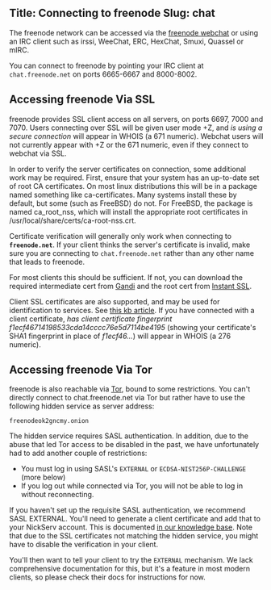 Title: Connecting to freenode
Slug: chat
---
The freenode network can be accessed via the [freenode webchat](//webchat.freenode.net) or using an IRC client such as irssi, WeeChat, ERC, HexChat, Smuxi, Quassel or mIRC.

You can connect to freenode by pointing your IRC client at `chat.freenode.net` on ports 6665-6667 and 8000-8002.

## Accessing freenode Via SSL
freenode provides SSL client access on all servers, on ports 6697, 7000 and 7070. Users connecting over SSL will be given user mode +Z, and _is using a secure
connection_ will appear in WHOIS (a 671 numeric). Webchat users will not currently appear with +Z or the 671 numeric, even if they connect to webchat via SSL.

In order to verify the server certificates on connection, some additional work may be required. First, ensure that your system has an up-to-date set of root CA
certificates. On most linux distributions this will be in a package named something like ca-certificates. Many systems install these by default, but some (such
as FreeBSD) do not.  For FreeBSD, the package is named ca\_root\_nss, which will install the appropriate root certificates in /usr/local/share/certs/ca-root-nss.crt.

Certificate verification will generally only work when connecting to **`freenode.net`**. If your client thinks the server's certificate is invalid, make sure you are connecting to `chat.freenode.net` rather than any other name that leads to freenode.

 For most clients this should be sufficient. If not, you can download the required intermediate cert from [Gandi](http://crt.gandi.net/GandiStandardSSLCA.crt)
and the root cert from [Instant SSL](http://www.instantssl.com/ssl-certificate-support/cert_installation/UTN-USERFirst-Hardware.crt).

Client SSL certificates are also supported, and may be used for identification to services. See [this kb article](kb/using/certfp). If you have connected with a client certificate, _has client certificate fingerprint f1ecf46714198533cda14cccc76e5d7114be4195_ (showing
your certificate's SHA1 fingerprint in place of _f1ecf46..._) will appear in WHOIS (a 276 numeric).

## Accessing freenode Via Tor

freenode is also reachable via [Tor<i class="fa fa-external-link" aria-hidden="true"></i>](https://www.torproject.org/), bound to some restrictions. You can't directly connect to chat.freenode.net via Tor
but rather have to use the following hidden service as server address:

    freenodeok2gncmy.onion

The hidden service requires SASL authentication. In addition, due to
the abuse that led Tor access to be disabled in the past, we have
unfortunately had to add another couple of restrictions:

- You must log in using SASL's `EXTERNAL` or `ECDSA-NIST256P-CHALLENGE` (more
	below)
- If you log out while connected via Tor, you will not be able to log in without
	reconnecting.

If you haven't set up the requisite SASL authentication, we recommend SASL
EXTERNAL. You'll need to generate a client certificate and add that to your
NickServ account. This is documented [in our knowledge base](kb/using/certfp).
Note that due to the SSL certificates not matching the hidden service, 
you might have to disable the verification in your client.

You'll then want to tell your client to try the `EXTERNAL` mechanism. We lack
comprehensive documentation for this, but it's a feature in most modern
clients, so please check their docs for instructions for now.
